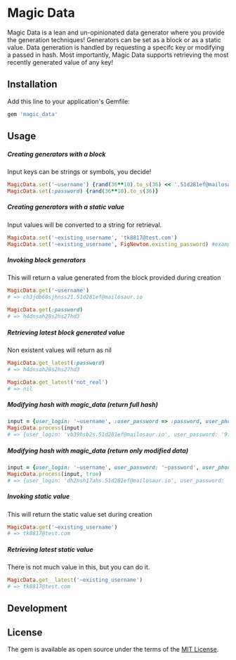 # Magic Data

Magic Data is a lean and un-opinionated data generator where you provide the generation techniques! Generators can be set as a block or as a static value. Data generation is handled by requesting a specifc key or modifying a passed in hash. Most importantly, Magic Data supports retrieving the most recently generated value of any key!

## Installation

Add this line to your application's Gemfile:

```ruby
gem 'magic_data'
```

## Usage

##### Creating generators with a block
Input keys can be strings or symbols, you decide! 
```ruby
MagicData.set('~username') {rand(36**10).to_s(36) << '.51d281ef@mailosaur.io'}
MagicData.set(:password) {rand(36**10).to_s(36)}
```

##### Creating generators with a static value
Input values will be converted to a string for retrieval. 
```ruby
MagicData.set('~existing_username', 'tk8817@test.com')
MagicData.set('~existing_username', FigNewton.existing_password) #example uses Cheezy's FigNewton lib
```

##### Invoking block generators
This will return a value generated from the block provided during creation
```ruby
MagicData.get('~username')
# => ch3jdb68sjhnss21.51d281ef@mailosaur.io

MagicData.get(:password)
# => h4dnsah28s2hs27hd3
```

##### Retrieving latest block generated value 
Non existent values will return as nil
```ruby
MagicData.get_latest(:password)
# => h4dnsah28s2hs27hd3

MagicData.get_latest('not_real')
# => nil
```

##### Modifying hash with magic_data (return full hash)
```ruby
input = {user_login: '~username', :user_password => :password, user_phone: '555-555-5555'}
MagicData.process(input)
# => {user_login: 'vb39hsb2s.51d281ef@mailosaur.io', user_password: '9fj4h3hnssoqlks', user_phone: '555-555-5555'}
```

##### Modifying hash with magic_data (return only modified data)
```ruby
input = {user_login: '~username', user_password: '~password', user_phone: '555-555-5555'}
MagicData.process(input, true)
# => {user_login: 'dh2nsh17ahs.51d281ef@mailosaur.io', user_password: 'k4jn60d2ja'}
```

##### Invoking static value
This will return the static value set during creation
```ruby
MagicData.get('~existing_username')
# => tk8817@test.com
```

##### Retrieving latest static value
There is not much value in this, but you can do it.
```ruby
MagicData.get__latest('~existing_username')
# => tk8817@test.com
```

## Development


## License

The gem is available as open source under the terms of the [MIT License](http://opensource.org/licenses/MIT).

